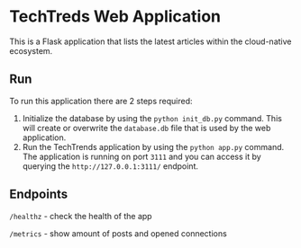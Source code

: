 # TechTreds Web Application

This is a Flask application that lists the latest articles within the cloud-native ecosystem.

## Run

To run this application there are 2 steps required:

1. Initialize the database by using the `python init_db.py` command. This will create or overwrite the `database.db` file that is used by the web application.
2.  Run the TechTrends application by using the `python app.py` command. The application is running on port `3111` and you can access it by querying the `http://127.0.0.1:3111/` endpoint.

## Endpoints

`/healthz` - check the health of the app

`/metrics` - show amount of posts and opened connections
